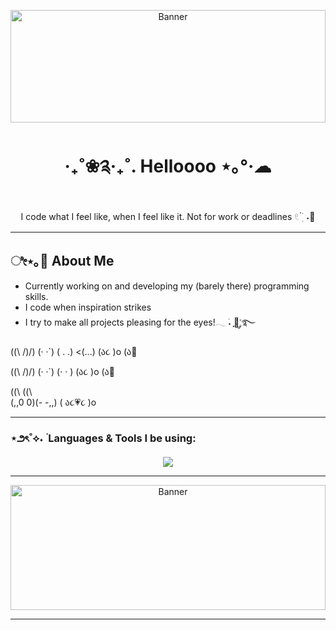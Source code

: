 <p align="center">
  <img 
    src="https://i.pinimg.com/originals/4b/a4/a3/4ba4a3201379339649ace503f62e7b8c.gif" 
    alt="Banner"
    width="100%"
    height="180"
  />
</p>


<h1 align="center">‧₊˚❀༉‧₊˚. Helloooo ⋆｡°·☁︎ </h1>
<p align="center">
  I code what I feel like, when I feel like it.  
  Not for work or deadlines 𓏲 ๋࣭ ࣪ ˖🎐
</p>

---

##  ೀ⋆｡🌷 About Me
 
- Currently working on and developing my (barely there) programming skills.
- I code when inspiration strikes
- I try to make all projects pleasing for the eyes!𓂃 ࣪˖ ִֶָ🐇་༘࿐

(\(\           /)/)
(‧ ‧`)        (  . .) <(...)
(ა૮ )o      (ა💌

(\(\           /)/)
(‧ ‧`)        (‧ ‧  ) 
(ა૮ )o      (ა💌

 (\(\    (\(\  
(,,0 0)(-  -,,)
(  ა૮💗૮   )o


---

### ⋆౨ৎ˚⟡˖ ࣪ Languages & Tools I be using:

<p align="center">
  <img src="https://skillicons.dev/icons?i=html,css,js,vscode,flutter,firebase,github,&theme=light" />
</p>

---

<p align="center">
  <img 
    src="https://i.pinimg.com/originals/70/82/63/70826360a72047abc1ff324e7df77b65.gif" 
    alt="Banner"
    width="100%"
    height="200"
  />
</p>

---




